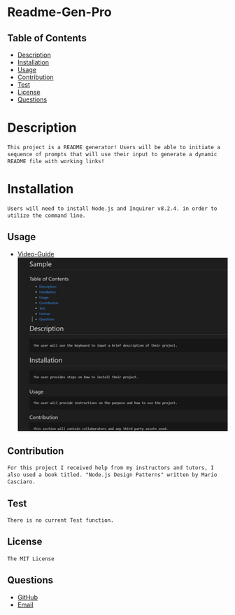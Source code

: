 # Readme-Gen-Pro

## Table of Contents
- [Description](#description)
- [Installation](#installation)
- [Usage](#usage)
- [Contribution](#contribution)
- [Test](#test)
- [License](#license)
- [Questions](#questions)

# Description
    This project is a README generator! Users will be able to initiate a sequence of prompts that will use their input to generate a dynamic README file with working links!

# Installation
    Users will need to install Node.js and Inquirer v8.2.4. in order to utilize the command line. 

## Usage
- [Video-Guide](https://drive.google.com/file/d/1n2wEQyWkGBoGsligGYEwDQtDbMCDrpT7/view?usp=sharing)
    <img src="https://github.com/Lalu423/readme-gen-pro/blob/main/assets/readme-sample.jpg"/>

## Contribution
    For this project I received help from my instructors and tutors, I also used a book titled. "Node.js Design Patterns" written by Mario Casciaro. 

## Test
    There is no current Test function.  

## License
    The MIT License

## Questions
- [GitHub](https://github.com/lalu423)
- [Email](mailto:jonathanlalu@gmail.com)


